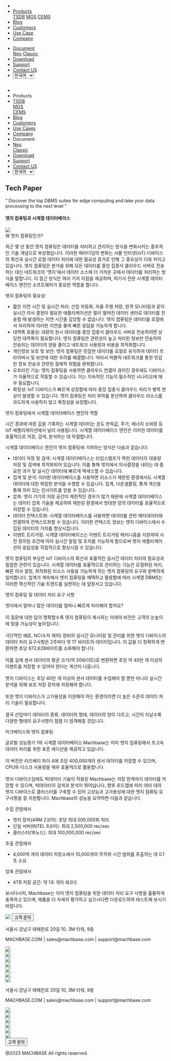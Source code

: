 ---
---

<head>
  <link rel="stylesheet" type="text/css" href="../css/common.css" />
  <link rel="stylesheet" type="text/css" href="../css/style.css" />
</head>
<body>
  <nav>
    <div class="homepage-menu-wrap">
      <div class="menu-left">
        <ul class="menu-left-ul">
          <li class="menu-logo">
            <a href="/kr/home"><img src="../img/logo_machbase.png" alt="" /></a>
          </li>
          <li class="menu-a products-menu-wrap" id="productsMenuWrap">
            <div>
              <a
                class="menu_active_border"
                id="menuActiveBorder"
                href="/kr/home/tsdb"
                >Products</a
              >
              <div class="dropdown" id="dropdown">
                <a class="dropdown-link" href="/kr/home/tsdb">TSDB</a>
                <a class="dropdown-link" href="/kr/home/mos">MOS</a>
                <a
                  class="dropdown-link"
                  href="https://www.cems.ai/"
                  target="_blank"
                  >CEMS</a
                >
              </div>
            </div>
          </li>
          <li class="menu-a"><a href="/kr/home/blog">Blog</a></li>
          <li class="menu-a"><a href="/kr/home/customers">Customers</a></li>
          <li class="menu-a"><a href="/kr/home/usecase">Use Case</a></li>
            <li class="menu-a"><a href="/kr/home/company">Company</a></li>
        </ul>
      </div>
      <div class="menu-right">
        <ul class="menu-right-ul">
          <li class="menu-a docs-menu-wrap" id="docsMenuWrap">
            <a href=""
              ><div>
                <a class="menu_active_border" id="menuActiveBorder" href=""
                  >Document</a
                >
                <div class="dropdown-docs" id="dropdownDocs">
                  <a class="dropdown-link" href="/neo" >Neo</a>
                  <a class="dropdown-link" href="/dbms" >Classic</a>
                </div>
              </div></a
            >
          </li>
          <li class="menu-a"><a href="/kr/home/download">Download</a></li>
          <li class="menu-a">
            <a href="https://support.machbase.com/hc/en-us">Support</a>
          </li>
          <li class="menu-a"><a href="/kr/home/contactus">Contact US</a></li>
               <li class="menu-a">
          <select id="languageSelector" onchange="changeLanguage()">
            <option value="kr">한국어</option>
            <option value="en">English</option>
          </select>
        </li>
        </ul>
      </div>
    </div>
  </nav>
  <nav class="tablet-menu-wrap">
    <a href="/kr/home"><img src="../img/logo_machbase.png" alt="" /></a>
    <div class="tablet-menu-icon">
      <div class="tablet-bar"></div>
      <div class="tablet-bar"></div>
      <div class="tablet-bar"></div>
    </div>
    <div class="tablet-menu">
      <ul>
        <div class="tablet-menu-title">
          <a class="tablet-logo" href="/kr/home"
            ><img src="../img/logo_machbase.png" alt=""
          /></a>
        </div>
        <li></li>
        <li class="products-toggle">Products</li>
        <li>
          <div class="products-content">
            <div class="products-sub"><a href="/kr/home/tsdb">TSDB</a></div>
            <div class="products-num"><a href="/kr/home/mos">MOS</a></div>
            <div class="products-cems">
              <a href="https://www.cems.ai/" target="_blank">CEMS</a>
            </div>
          </div>
        </li>
        <li><a href="/kr/home/blog">Blog</a></li>
        <li><a href="/kr/home/customers">Customers</a></li>
        <li><a href="/kr/home/usecase">Use Cases</a></li>
        <li><a href="/kr/home/company">Company</a></li>
        <li class="docs-toggle">Document</li>
        <li>
          <div class="docs-content">
            <div class="docs-sub"><a href="/neo" target="_blank">Neo</a></div>
            <div class="docs-num"><a href="/dbms" target="_blank">Classic</a></div>
          </div>
        </li>
        <li><a href="/kr/home/download">Download</a></li>
        <li><a href="https://support.machbase.com/hc/en-us">Support</a></li>
           <li><a href="/kr/home/download">Contact US</a></li>
      <li>
    <select id="languageSelector2" onchange="changeLanguage2()">
      <option value="kr">한국어</option>
      <option value="en">English</option>
    </select>
      </li>
      </ul>
    </div>
  </nav>
  <section class="product_sction0 section0">
    <div>
      <h1 class="sub_page_title">Tech Paper</h1>
      <p class="sub_page_titletext">
        “ Discover the top DBMS suites for edge computing and take your data
        processing to the next level ”
      </p>
    </div>
  </section>
  <section>
    <div class="tech-inner">
      <h4 class="sub_title main_margin_top">
        엣지 컴퓨팅과 시계열 데이터베이스
      </h4>
      <div class="bar"><img src="../img/bar.png" /></div>
      <div class="tech-contents">
        <div>
          <div class="tech-title">왜 엣지 컴퓨팅인가?</div>
          <p class="tech-contents-text">
            최근 몇 년 동안 엣지 컴퓨팅은 데이터를 처리하고 관리하는 방식을
            변화시키는 중추적인 기술 개념으로 부상했습니다. 이러한 패러다임의
            변화는 사물 인터넷(IoT) 디바이스의 확산과 실시간 로컬 데이터 처리에
            대한 필요성 증가로 인해 그 중요성이 더욱 커지고 있습니다. 엣지
            컴퓨팅은 분석을 위해 모든 데이터를 중앙 집중식 클라우드 서버로
            전송하는 대신 네트워크의 '엣지'에서 데이터 소스에 더 가까운 곳에서
            데이터를 처리하는 방식을 말합니다. 이 접근 방식은 여러 가지 이점을
            제공하며, 여기서 전문 시계열 데이터베이스 엔진인 소프트웨어가 중요한
            역할을 합니다.
          </p>
          <p class="tech-contents-title">엣지 컴퓨팅의 중요성:</p>
          <ul class="tech-ul">
            <li>
              짧은 지연 시간 및 실시간 처리: 산업 자동화, 자율 주행 차량, 원격
              모니터링과 같이 실시간 의사 결정이 필요한 애플리케이션은 멀리
              떨어진 데이터 센터로 데이터를 전송할 때 발생하는 지연 시간을
              감당할 수 없습니다. 엣지 컴퓨팅은 데이터를 로컬에서 처리하여
              이러한 지연을 줄여 빠른 응답을 가능하게 합니다.
            </li>
            <li>
              대역폭 효율성: 대량의 원시 데이터를 중앙 집중식 클라우드 서버로
              전송하려면 상당한 대역폭이 필요합니다. 엣지 컴퓨팅은 관련성이 높고
              처리된 정보만 전송하여 전송되는 데이터의 양을 줄이고 네트워크
              사용량과 비용을 최적화합니다.
            </li>
            <li>
              개인정보 보호 및 보안: 엣지 컴퓨팅은 민감한 데이터를 로컬로
              유지하여 데이터 프라이버시 및 보안에 대한 우려를 해결합니다.
              따라서 퍼블릭 네트워크를 통한 민감한 정보 전송과 관련된 잠재적
              위험을 완화합니다.
            </li>
            <li>
              오프라인 기능: 엣지 컴퓨팅을 사용하면 클라우드 연결이 끊어진
              경우에도 디바이스가 자율적으로 작동할 수 있습니다. 이는 지속적인
              기능이 필수적인 시나리오에 매우 중요합니다.
            </li>
            <li>
              확장성: IoT 디바이스가 빠르게 성장함에 따라 중앙 집중식 클라우드
              처리가 병목 현상이 발생할 수 있습니다. 엣지 컴퓨팅은 처리 부하를
              분산하여 클라우드 리소스를 과도하게 사용하지 않고 확장성을
              보장합니다.
            </li>
          </ul>
        </div>
        <div>
          <div class="tech-title">
            엣지 컴퓨팅에서 시계열 데이터베이스 엔진의 역할
          </div>
          <p class="tech-contents-text">
            시간 경과에 따른 값을 기록하는 시계열 데이터는 온도 판독값, 주가,
            에너지 소비량 등 IoT 애플리케이션에서 널리 사용됩니다. 시계열
            데이터베이스 엔진은 이러한 데이터를 효율적으로 저장, 검색, 분석하는
            데 탁월합니다.
          </p>
          <p class="tech-contents-title">
            시계열 데이터베이스 엔진이 엣지 컴퓨팅에 기여하는 방식은 다음과
            같습니다:
          </p>
          <ul class="tech-ul">
            <li>
              데이터 저장 및 검색: 시계열 데이터베이스는 타임스탬프가 찍힌
              데이터의 대용량 저장 및 검색에 최적화되어 있습니다. 이를 통해
              엣지에서 의사결정을 내리는 데 중요한 과거 및 실시간 데이터에
              빠르게 액세스할 수 있습니다.
            </li>
            <li>
              집계 및 분석: 이러한 데이터베이스를 사용하면 리소스가 제한된
              환경에서도 시계열 데이터에 대한 복잡한 분석을 수행할 수 있습니다.
              집계, 다운샘플링, 통계 계산을 통해 의미 있는 인사이트를 얻을 수
              있습니다.
            </li>
            <li>
              압축: 엣지 기기의 저장 공간이 제한적인 경우가 많기 때문에 시계열
              데이터베이스는 데이터 압축 기술을 제공하여 제한된 환경에서 방대한
              양의 데이터를 효율적으로 저장할 수 있습니다.
            </li>
            <li>
              데이터 컨텍스트화: 시계열 데이터베이스를 사용하면 데이터를 관련
              메타데이터와 연결하여 컨텍스트화할 수 있습니다. 이러한 컨텍스트
              정보는 엣지 디바이스에서 수집된 데이터의 가치를 향상시킵니다.
            </li>
            <li>
              이벤트 트리거링: 시계열 데이터베이스는 이벤트 트리거링 메커니즘을
              지원하여 사전 정의된 조건에 따라 실시간 알림 및 조치를 가능하게
              함으로써 엣지 애플리케이션의 응답성을 직접적으로 향상시킬 수
              있습니다.
            </li>
          </ul>
          <p class="tech-contents-text">
            엣지 컴퓨팅의 부상은 IoT 디바이스의 확산과 효율적인 실시간 데이터
            처리의 필요성과 밀접한 관련이 있습니다. 시계열 데이터를 효율적으로
            관리하는 기능은 로컬화된 처리, 빠른 의사 결정, 최적화된 리소스
            사용을 가능하게 하는 엣지 컴퓨팅의 요구와 완벽하게 일치합니다.
            업계가 계속해서 엣지 컴퓨팅을 채택하고 활용함에 따라 시계열 DBMS는
            이러한 혁신적인 기술 트렌드를 실현하는 데 앞장서고 있습니다.
          </p>
        </div>
        <div>
          <div class="tech-title">엣지 컴퓨팅 및 데이터 처리 요구 사항</div>
          <p class="tech-contents-text">
            엣지에서 얼마나 많은 데이터를 얼마나 빠르게 처리해야 할까요?<br /><br />이
            질문에 대한 답이 명확할수록 엣지 컴퓨팅이 제시하는 미래의 비전은
            고객의 눈높이에 맞을 가능성이 높아집니다. <br /><br />
            극단적인 예로, NC(수치 제어) 장비의 실시간 모니터링 및 관리를 위한
            엣지 디바이스의 데이터 처리 요구사항은 2주마다 약 1T 바이트의
            데이터입니다. 이 값을 더 정확하게 변환하면 초당 872,628바이트를
            소화해야 합니다.<br /><br />이를 실제 센서 데이터의 평균 크기(약
            20바이트)로 변환하면 초당 약 40만 개 이상의 이벤트를 저장할 수
            있어야 한다는 계산이 나옵니다.<br /><br />엣지 디바이스는 초당 40만
            개 이상의 센서 데이터를 수집해야 할 뿐만 아니라 실시간 분석을 위해
            보조 저장 장치에 저장해야 합니다.<br /><br />또한 엣지 디바이스가
            고가용성을 지원해야 하는 환경이라면 더 높은 수준의 데이터 처리
            기술이 필요합니다.<br /><br />결국 산업마다 데이터의 종류, 데이터의
            형태, 데이터의 양이 다르고, 시간이 지날수록 다양한 형태의 요구사항이
            점점 더 엄격해질 것입니다.
          </p>
        </div>
        <div>
          <div class="tech-title">마크베이스와 엣지 컴퓨팅</div>
          <p class="tech-contents-text">
            글로벌 성능평가 1위 시계열 데이터베이스 Machbase는 이미 엣지
            컴퓨팅에서 초고속 데이터 처리를 위한 표준 에디션을 제공하고
            있습니다.<br /><br />이 버전은 라즈베리 파이 4에 초당 400,000개의
            센서 데이터를 저장할 수 있으며, CPU와 디스크 사용량을 매우
            효율적으로 활용합니다.<br /><br />엣지 디바이스임에도 빅데이터
            기술이 적용된 Machbase는 저장 한계까지 데이터를 저장할 수 있으며,
            빅데이터의 검색과 분석이 뛰어납니다. 향후 로드맵에 따라 여러 대의
            엣지 디바이스로 클러스터를 구축할 수 있어 고성능과 고가용성에 대한
            엣지 컴퓨팅 요구사항을 잘 지원합니다. Machbase의 성능을 요약하면
            다음과 같습니다.<br />
          </p>
          <p class="tech-contents-title">수집 관점에서</p>
          <ul class="tech-ul">
            <li>엣지 장치(ARM 2코어): 초당 최대 500,000회 처리</li>
            <li>단일 서버(INTEL 8코어): 최대 2,500,000 rec/sec</li>
            <li>클러스터(16노드): 최대 100,000,000 rec/sec</li>
          </ul>
          <p class="tech-contents-title">추출 관점에서</p>
          <ul class="tech-ul">
            <li>
              4,000억 개의 데이터 저장소에서 10,000개의 무작위 시간 범위를
              추출하는 데 0.1초 소요
            </li>
          </ul>
          <p class="tech-contents-title">압축 관점에서</p>
          <ul class="tech-ul">
            <li>4TB 저장 공간: 약 1조 개의 레코드</li>
          </ul>
          <p class="tech-contents-text">
            보시다시피, Machbase는 이미 엣지 컴퓨팅을 위한 데이터 처리 요구
            사항을 훌륭하게 충족하고 있으며, 제품을 더 자세히 평가하고
            싶으시다면 다운로드하여 테스트해 보시기 바랍니다.
          </p>
        </div>
      </div>
    </div>
  </section>
</body>
<footer>
  <div class="footer_inner">
    <div class="footer-logo">
      <img src="../img/machbase-logo-w.png" />
      <a href="/home/contactus">
        <button class="contactus">고객 문의</button>
      </a>
    </div>
    <div>
      <p class="footertext">
        서울시 강남구 테헤란로 20길 10, 3M 타워, 9층
      </p>
    </div>
    <div class="footer_box">
      <div class="footer_text">
        <p>MACHBASE.COM | sales@machbase.com | support@machbase.com</p>
        <p class="footer_margin_top"></p>
      </div>
      <div class="sns">
        <div>
          <a href="https://twitter.com/machbase" target="_blank"
            ><img class="sns-img" src="../img/twitter.png"
          /></a>
        </div>
        <div>
          <a href="https://github.com/machbase" target="_blank"
            ><img class="sns-img" src="../img/github.png"
          /></a>
        </div>
        <div>
          <a href="https://www.linkedin.com/company/machbase" target="_blank"
            ><img class="sns-img" src="../img/linkedin.png"
          /></a>
        </div>
        <div>
          <a href="https://www.facebook.com/MACHBASE/" target="_blank"
            ><img class="sns-img" src="../img/facebook.png"
          /></a>
        </div>
        <div>
          <a href="https://www.slideshare.net/machbase" target="_blank"
            ><img class="sns-img" src="../img/slideshare.png"
          /></a>
        </div>
        <div>
          <a href="https://medium.com/machbase" target="_blank"
            ><img class="sns-img" src="../img/medium.png"
          /></a>
        </div>
      </div>
    </div>
  </div>
  <div class="footer_tablet_inner">
    <div class="footer-logo">
      <img src="../img/machbase-logo-w.png" />
    </div>
    <div>
      <p class="footertext">
        서울시 강남구 테헤란로 20길 10, 3M 타워, 9층
      </p>
    </div>
    <div class="footer_box">
      <div class="footer_text">
        <p>MACHBASE.COM | sales@machbase.com | support@machbase.com</p>
      </div>
      <div class="sns">
        <div>
          <a href="https://twitter.com/machbase" target="_blank"
            ><img class="sns-img" src="../img/twitter.png"
          /></a>
        </div>
        <div>
          <a href="https://github.com/machbase" target="_blank"
            ><img class="sns-img" src="../img/github.png"
          /></a>
        </div>
        <div>
          <a href="https://www.linkedin.com/company/machbase" target="_blank"
            ><img class="sns-img" src="../img/linkedin.png"
          /></a>
        </div>
        <div>
          <a href="https://www.facebook.com/MACHBASE/" target="_blank"
            ><img class="sns-img" src="../img/facebook.png"
          /></a>
        </div>
        <div>
          <a href="https://www.slideshare.net/machbase" target="_blank"
            ><img class="sns-img" src="../img/slideshare.png"
          /></a>
        </div>
        <div>
          <a href="https://medium.com/machbase" target="_blank"
            ><img class="sns-img" src="../img/medium.png"
          /></a>
        </div>
      </div>
      <a href="/home/contactus">
        <button class="contactus">고객 문의</button>
      </a>
    </div>
  </div>
  <div class="machbase_right">
    <p>@2023 MACHBASE All rights reserved.</p>
  </div>
</footer>
<script>
  //drop down menu
  const productsMenuWrap = document.getElementById("productsMenuWrap");
  const docsMenuWrap = document.getElementById("docsMenuWrap");
  const dropdown = document.getElementById("dropdown");
  dropdown.style.display = "none";
  productsMenuWrap.addEventListener("mouseover", function () {
    dropdown.style.display = "block";
  });
  productsMenuWrap.addEventListener("mouseout", function () {
    dropdown.style.display = "none";
  });
  docsMenuWrap.addEventListener("mouseover", function () {
    dropdownDocs.style.display = "block";
  });
  docsMenuWrap.addEventListener("mouseout", function () {
    dropdownDocs.style.display = "none";
  });
  //tablet menu
  const menuIcon = document.querySelector(".tablet-menu-icon");
  const tabletMenu = document.querySelector(".tablet-menu");
  const productsToggle = document.querySelector(".products-toggle");
  const productsSub = document.querySelector(".products-sub");
  const productsNum = document.querySelector(".products-num");
  const productsCems = document.querySelector(".products-cems");
  const docsToggle = document.querySelector(".docs-toggle");
  const docsSub = document.querySelector(".docs-sub");
  const docsNum = document.querySelector(".docs-num");
  menuIcon.addEventListener("click", () => {
    tabletMenu.classList.toggle("show");
    menuIcon.classList.toggle("is-active");
  });
  productsToggle.addEventListener("click", () => {
    productsSub.classList.toggle("show");
    productsNum.classList.toggle("show");
    productsCems.classList.toggle("show");
  });
  docsToggle.addEventListener("click", () => {
    docsSub.classList.toggle("show");
    docsNum.classList.toggle("show");
  });
  //change lang
  let language;
  let storageData = sessionStorage.getItem("lang");
  if (storageData) {
    language = storageData;
  } else {
    var userLang = navigator.language || navigator.userLanguage;
    if (userLang === "ko") {
      sessionStorage.setItem("lang", userLang);
      language = "kr";
    } else {
      sessionStorage.setItem("lang", "en");
      language = "en";
      let locationPath = location.pathname.split("/");
      locationPath.splice(1, 1);
      location.href = location.origin + locationPath.join("/");
    }
  }
  function changeLanguage() {
    var languageSelector = document.getElementById("languageSelector");
    var selectedLanguage = languageSelector.value;
    if (selectedLanguage !== "kr") {
      let locationPath = location.pathname.split("/");
      locationPath.splice(1, 1);
      location.href = location.origin + locationPath.join("/");
    }
  }
    function changeLanguage2() {
    var languageSelector = document.getElementById("languageSelector2");
    var selectedLanguage = languageSelector.value;
    if (selectedLanguage !== "kr") {
      let locationPath = location.pathname.split("/");
      locationPath.splice(1, 1);
      location.href = location.origin + locationPath.join("/");
    }
  }
  window.addEventListener("load", function() {
    var elementsWithDarkClass = document.querySelectorAll(".dark");
    for (var i = 0; i < elementsWithDarkClass.length; i++) {
        elementsWithDarkClass[i].classList.remove("dark");
    }
     var elementsWithColorScheme = document.querySelectorAll("[style*='color-scheme: dark;']");
    for (var i = 0; i < elementsWithColorScheme.length; i++) {
        elementsWithColorScheme[i].removeAttribute("style");
    }
});
</script>
